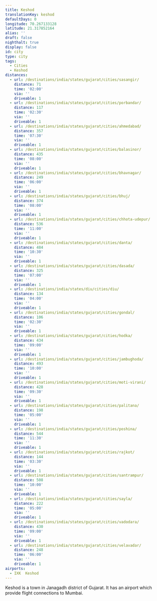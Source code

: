 ```yaml
---
title: Keshod
translationKey: keshod
defaultDays: 0
longitude: 70.267133128
latitude: 21.317852164
alias: ''
draft: false
nighthalt: true
display: false
id: city
type: city
tags:
  - Cities
  - Keshod
distances:
  - url: /destinations/india/states/gujarat/cities/sasangir/
    distance: 71
    time: '02:00'
    via: ''
    driveable: 1
  - url: /destinations/india/states/gujarat/cities/porbandar/
    distance: 117
    time: '02:30'
    via: ''
    driveable: 1
  - url: /destinations/india/states/gujarat/cities/ahmedabad/
    distance: 357
    time: '07:30'
    via: ''
    driveable: 1
  - url: /destinations/india/states/gujarat/cities/balasinor/
    distance: 435
    time: '08:00'
    via: ''
    driveable: 1
  - url: /destinations/india/states/gujarat/cities/bhavnagar/
    distance: 249
    time: '06:00'
    via: ''
    driveable: 1
  - url: /destinations/india/states/gujarat/cities/bhuj/
    distance: 374
    time: '08:00'
    via: ''
    driveable: 1
  - url: /destinations/india/states/gujarat/cities/chhota-udepur/
    distance: 536
    time: '11:00'
    via: ''
    driveable: 1
  - url: /destinations/india/states/gujarat/cities/danta/
    distance: 484
    time: '10:30'
    via: ''
    driveable: 1
  - url: /destinations/india/states/gujarat/cities/dasada/
    distance: 325
    time: '07:00'
    via: ''
    driveable: 1
  - url: /destinations/india/states/diu/cities/diu/
    distance: 134
    time: '04:00'
    via: ''
    driveable: 1
  - url: /destinations/india/states/gujarat/cities/gondal/
    distance: 106
    time: '02:30'
    via: ''
    driveable: 1
  - url: /destinations/india/states/gujarat/cities/hodka/
    distance: 434
    time: '09:00'
    via: ''
    driveable: 1
  - url: /destinations/india/states/gujarat/cities/jambughoda/
    distance: 493
    time: '10:00'
    via: ''
    driveable: 1
  - url: /destinations/india/states/gujarat/cities/moti-virani/
    distance: 428
    time: '09:30'
    via: ''
    driveable: 1
  - url: /destinations/india/states/gujarat/cities/palitana/
    distance: 198
    time: '05:00'
    via: ''
    driveable: 1
  - url: /destinations/india/states/gujarat/cities/poshina/
    distance: 544
    time: '11:30'
    via: ''
    driveable: 1
  - url: /destinations/india/states/gujarat/cities/rajkot/
    distance: 144
    time: '03:30'
    via: ''
    driveable: 1
  - url: /destinations/india/states/gujarat/cities/santrampur/
    distance: 508
    time: '10:00'
    via: ''
    driveable: 1
  - url: /destinations/india/states/gujarat/cities/sayla/
    distance: 222
    time: '05:00'
    via: ''
    driveable: 1
  - url: /destinations/india/states/gujarat/cities/vadodara/
    distance: 430
    time: '09:00'
    via: ''
    driveable: 1
  - url: /destinations/india/states/gujarat/cities/velavadar/
    distance: 248
    time: '06:00'
    via: ''
    driveable: 1
airports:
  - IXK  Keshod
---
```





















































































































































Keshod is a town in Janagadh district of Gujarat. It has an airport which provide flight connections to Mumbai.